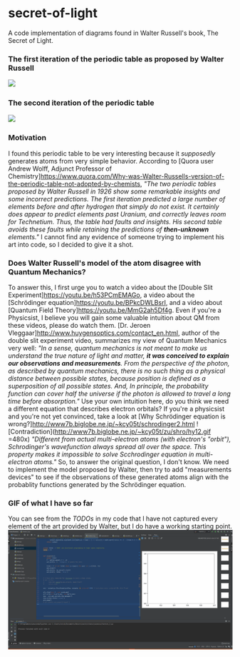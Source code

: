 # secret-of-light
A code implementation of diagrams found in Walter Russell's book, The Secret of Light. 

### The first iteration of the periodic table as proposed by Walter Russell
<!---Walter Russell Periodic Table 1-->
<img src="https://www.meta-synthesis.com/webbook/35_pt/russ.png" width="480"/>


### The second iteration of the periodic table
<!---Walter Russell Periodic Table 2-->
<img src="https://i.pinimg.com/originals/bf/ee/4d/bfee4db958a4b95b449aa074fdc8da9a.jpg" width="480"/>

### Motivation
I found this periodic table to be very interesting because it *supposedly* generates atoms from very simple behavior. According to [Quora user Andrew Wolff, Adjunct Professor of Chemistry]https://www.quora.com/Why-was-Walter-Russells-version-of-the-periodic-table-not-adopted-by-chemists, *"The two periodic tables proposed by Walter Russell in 1926 show some remarkable insights and some incorrect predictions. The first iteration predicted a large number of elements before and after hydrogen that simply do not exist. It certainly does appear to predict elements past Uranium, and correctly leaves room for Technetium. Thus, the table had faults and insights. His second table avoids these faults while retaining the predictions of **then-unknown** elements."* I cannot find any evidence of someone trying to implement his art into code, so I decided to give it a shot. 

### Does Walter Russell's model of the atom disagree with Quantum Mechanics? 
To answer this, I first urge you to watch a video about the [Double Slit Experiment]https://youtu.be/h53PCmEMAGo, a video about the [Schrödinger equation]https://youtu.be/BPkcDWLBsrI, and a video about [Quantum Field Theory]https://youtu.be/MmG2ah5Df4g. Even if you're a Physicsist, I believe you will gain some valuable intuition about QM from these videos, please do watch them. [Dr. Jeroen Vleggaar]http://www.huygensoptics.com/contact_en.html, author of the double slit experiment video, summarizes my view of Quantum Mechanics very well: *"In a sense, quantum mechanics is not meant to make us understand the true nature of light and matter, **it was conceived to explain our observations and measurements**. From the perspective of the photon, as described by quantum mechanics, there is no such thing as a physical distance between possible states, because position is defined as a superposition of all possible states. And, In principle, the probability function can cover half the universe if the photon is allowed to travel a long time before absorption."* Use your own intuition here, do you think we need a different equation that describes electron orbitals? If you're a physicsist and you're not yet convinced, take a look at [Why Schrödinger equation is wrong?]http://www7b.biglobe.ne.jp/~kcy05t/schrodinger2.html
![Contradiction](http://www7b.biglobe.ne.jp/~kcy05t/zu/shro/hy12.gif =480x)
*"Different from actual multi-electron atoms (with electron's "orbit"), Schrodinger's wavefunction always spread all over the space. This property makes it impossible to solve Scchrodinger equation in multi-electron atoms."* So, to answer the original question, I don't know. We need to implement the model proposed by Walter, then try to add "measurements devices" to see if the observations of these generated atoms align with the probablity functions generated by the Schrödinger equation. 

### GIF of what I have so far
You can see from the *TODOs* in my code that I have not captured every element of the art provided by Walter, but I do have a working starting point. 
![My Code Running](live_update_walter_waves.gif)
